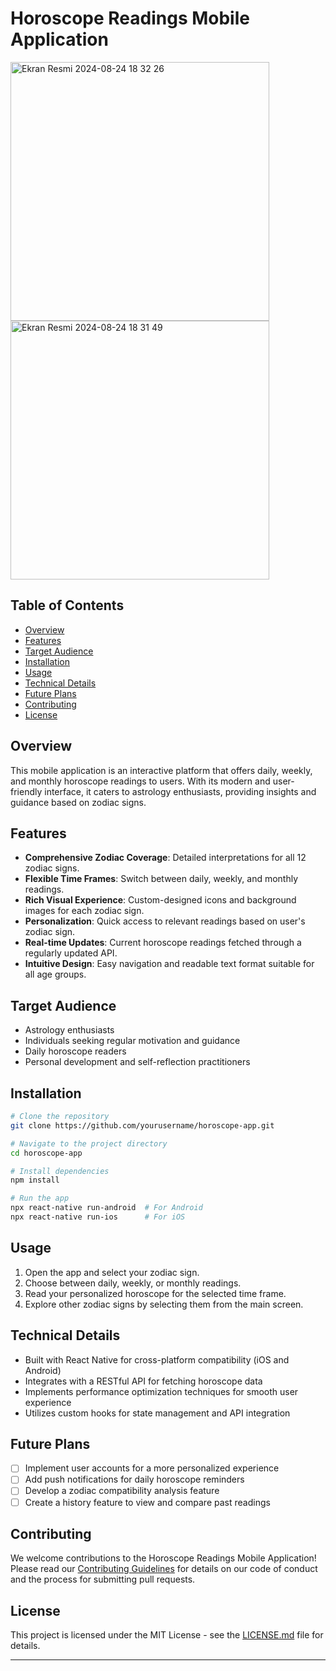 # Horoscope Readings Mobile Application

<img width="414" alt="Ekran Resmi 2024-08-24 18 32 26" src="https://github.com/user-attachments/assets/5a472345-336e-4867-a46e-29414ea1062f">
<img width="414" alt="Ekran Resmi 2024-08-24 18 31 49" src="https://github.com/user-attachments/assets/18d672c6-d008-496e-9fba-662c5fb23422">


## Table of Contents
- [Overview](#overview)
- [Features](#features)
- [Target Audience](#target-audience)
- [Installation](#installation)
- [Usage](#usage)
- [Technical Details](#technical-details)
- [Future Plans](#future-plans)
- [Contributing](#contributing)
- [License](#license)

## Overview

This mobile application is an interactive platform that offers daily, weekly, and monthly horoscope readings to users. With its modern and user-friendly interface, it caters to astrology enthusiasts, providing insights and guidance based on zodiac signs.

## Features

- **Comprehensive Zodiac Coverage**: Detailed interpretations for all 12 zodiac signs.
- **Flexible Time Frames**: Switch between daily, weekly, and monthly readings.
- **Rich Visual Experience**: Custom-designed icons and background images for each zodiac sign.
- **Personalization**: Quick access to relevant readings based on user's zodiac sign.
- **Real-time Updates**: Current horoscope readings fetched through a regularly updated API.
- **Intuitive Design**: Easy navigation and readable text format suitable for all age groups.

## Target Audience

- Astrology enthusiasts
- Individuals seeking regular motivation and guidance
- Daily horoscope readers
- Personal development and self-reflection practitioners

## Installation

```bash
# Clone the repository
git clone https://github.com/yourusername/horoscope-app.git

# Navigate to the project directory
cd horoscope-app

# Install dependencies
npm install

# Run the app
npx react-native run-android  # For Android
npx react-native run-ios      # For iOS
```

## Usage

1. Open the app and select your zodiac sign.
2. Choose between daily, weekly, or monthly readings.
3. Read your personalized horoscope for the selected time frame.
4. Explore other zodiac signs by selecting them from the main screen.

## Technical Details

- Built with React Native for cross-platform compatibility (iOS and Android)
- Integrates with a RESTful API for fetching horoscope data
- Implements performance optimization techniques for smooth user experience
- Utilizes custom hooks for state management and API integration

## Future Plans

- [ ] Implement user accounts for a more personalized experience
- [ ] Add push notifications for daily horoscope reminders
- [ ] Develop a zodiac compatibility analysis feature
- [ ] Create a history feature to view and compare past readings

## Contributing

We welcome contributions to the Horoscope Readings Mobile Application! Please read our [Contributing Guidelines](CONTRIBUTING.md) for details on our code of conduct and the process for submitting pull requests.

## License

This project is licensed under the MIT License - see the [LICENSE.md](LICENSE.md) file for details.

---
